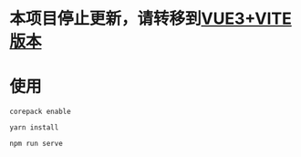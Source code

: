 # 本项目停止更新，请转移到[VUE3+VITE 版本](https://github.com/chao921125/vue-vite)

# 使用

```
corepack enable

yarn install

npm run serve
```
